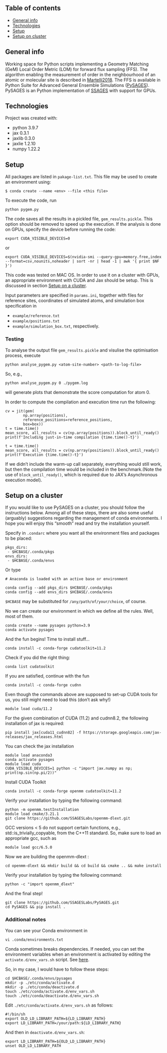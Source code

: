 ## Table of contents
* [General info](#general-info)
* [Technologies](#technologies)
* [Setup](#setup)
* [Setup on cluster](#setup-on-a-cluster)

## General info
Working space for Python scripts implementing a Geometry Matching (GeM) Local Order Metric (LOM) for forward flux sampling (FFS). The algorithm enabling the measurement of order in the neighbourhood of an atomic or molecular site is described in [Martelli2018](https://journals.aps.org/prb/abstract/10.1103/PhysRevB.97.064105). The FFS is available in Python Suite for Advanced General Ensemble Simulations ([PySAGES](https://github.com/SSAGESLabs/PySAGES/tree/ffs)). PySAGES is an Python implementation of [SSAGES](https://ssagesproject.github.io/) with support for GPUs.

## Technologies
Project was created with:
* python 3.9.7
* jax 0.3.1
* jaxlib 0.3.0
* jaxlie 1.2.10
* numpy 1.22.2

## Setup
All packages are listed in `pakage-list.txt`. This file may be used to create an environment using:
```
$ conda create --name <env> --file <this file>
```
To execute the code, run
```
python pygem.py
```
The code saves all the results in a pickled file, `gem_results.pickle`. This option should be removed to speed up the execution.
If the analysis is done on GPUs, specify the device before running the code:
```
export CUDA_VISIBLE_DEVICES=0
```
or
```
export CUDA_VISIBLE_DEVICES=$(nvidia-smi --query-gpu=memory.free,index --format=csv,nounits,noheader | sort -nr | head -1 | awk '{ print $NF }')
```
This code was tested on MAC OS. In order to use it on a cluster with GPUs, an appropriate environment with CUDA and Jax should be setup. This is discussed in section  [Setup on a cluster](#setup-on-a-cluster).

Input parameters are specified in `params.ini`, together with files for reference sites, coordinates of simulated atoms, and simulation box specification in
* `example/reference.txt`
* `example/positions.txt`
* `example/simulation_box.txt`, respectively.

### Testing
To analyse the output file `gem_results.pickle` and visulise the optimisation process, execute
```
python analyse_pygem.py <atom-site-number> <path-to-log-file>
```
So, e.g.,
```
python analyse_pygem.py 0 ./pygem.log
```
will generate plots that demonstrate the score computation for atom 0.

In order to compute the compilation and execution time run the following:
```
cv = jit(gem(
        np.array(positions),
        reference_positions=reference_positions,
        box=box))
t = time.time()
mean_score, all_results = cv(np.array(positions)).block_until_ready()
print(f'Including just-in-time compilation {time.time()-t}')

t = time.time()
mean_score, all_results = cv(np.array(positions)).block_until_ready()
print(f'Execution {time.time()-t}')
```
If we didn’t include the warm-up call separately, everything would still work, but then the compilation time would be included in the benchmark.(Note the use of `block_until_ready()`, which is required due to JAX’s Asynchronous execution model).
## Setup on a cluster
If you would like to use PySAGES on a cluster, you should follow the instructions below. Among all of these steps, there are also some useful (arguably) suggestions regarding the management of conda environments. I hope you will enjoy this “smooth” read and try the installation yourself.

Specify in `.condarc` where you want all the environment files and packages to be placed:
```
pkgs_dirs:
 - $HCBASE/.conda/pkgs
envs_dirs:
 - $HCBASE/.conda/envs
```
Or type
```
# Anaconda is loaded with an active base or environment

conda config --add pkgs_dirs $HCBASE/.conda/pkgs
conda config --add envs_dirs $HCBASE/.conda/envs
```
`$HCBASE` may be substituted for `/any/path/of/your/choice`, of course.

No we can create our environment in which we define all the rules. Well, most of them.
```
conda create --name pysages python=3.9
conda activate pysages
```
And the fun begins! Time to install stuff…
```
conda install -c conda-forge cudatoolkit=11.2
```
Check if you did the right thing:
```
conda list cudatoolkit
```
If you are satisfied, continue with the fun
```
conda install -c conda-forge cudnn
```
Even though the commands above are supposed to set-up CUDA tools for us, you still might need to load this (don’t ask why!)
```
module load cuda/11.2
```
For the given combination of CUDA (11.2) and cudnn8.2, the following installation of jax is required:
```
pip install jax[cuda11_cudnn82] -f https://storage.googleapis.com/jax-releases/jax_releases.html
```
You can check the jax installation
```
module load anaconda3
conda activate pysages
module load cuda
CUDA_VISIBLE_DEVICES=1 python -c "import jax.numpy as np; print(np.sin(np.pi/2))"
``````
Install CUDA Toolkit
```
conda install -c conda-forge openmm cudatoolkit=11.2
```
Verify your installation by typing the following command:
```
python -m openmm.testInstallation
module load cmake/3.21.1
git clone https://github.com/SSAGESLabs/openmm-dlext.git
``````
GCC versions < 5 do not support certain functions, e.g., std::is_trivially_copyable, from the C++11 standard. So, make sure to load an appropriate gcc, such as
```
module load gcc/6.5.0 
```
Now we are building the openmm-dlext :
```
cd openmm-dlext && mkdir build && cd build && cmake .. && make install
```
Verify your installation by typing the following command:
```
python -c "import openmm_dlext"
```
And the final step!
```
git clone https://github.com/SSAGESLabs/PySAGES.git
cd PySAGES && pip install .
```
### Additional notes
You can see your Conda environment in
```
vi .conda/environments.txt
```
Conda sometimes breaks dependencies. If needed, you can set the environment variables when an environment is activated by editing the `activate.d/env_vars.sh` script. See [here](https://conda.io/docs/user-guide/tasks/manage-environments.html#macos-and-linux).

So, in my case, I would have to follow these steps:
```
cd $HCBASE/.conda/envs/pysages
mkdir -p ./etc/conda/activate.d
mkdir -p ./etc/conda/deactivate.d
touch ./etc/conda/activate.d/env_vars.sh
touch ./etc/conda/deactivate.d/env_vars.sh
```
Edit `./etc/conda/activate.d/env_vars.sh` as follows:
```
#!/bin/sh
export OLD_LD_LIBRARY_PATH=${LD_LIBRARY_PATH}
export LD_LIBRARY_PATH=/your/path:${LD_LIBRARY_PATH}
```
And then in `deactivate.d/env_vars.sh`:
```
export LD_LIBRARY_PATH=${OLD_LD_LIBRARY_PATH}
unset OLD_LD_LIBRARY_PATH
```
